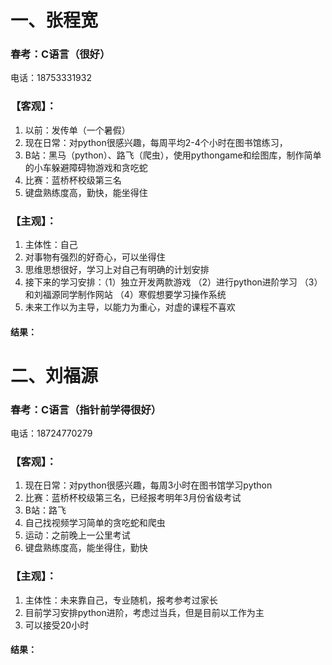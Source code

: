 # 一、张程宽
### 春考：C语言（很好）
电话：18753331932
### 【客观】：
1. 以前：发传单（一个暑假）
2. 现在日常：对python很感兴趣，每周平均2-4个小时在图书馆练习，
3. B站：黑马（python）、路飞（爬虫），使用pythongame和绘图库，制作简单的小车躲避障碍物游戏和贪吃蛇
4. 比赛：蓝桥杯校级第三名
5. 键盘熟练度高，勤快，能坐得住
### 【主观】：
1. 主体性：自己
2. 对事物有强烈的好奇心，可以坐得住
3. 思维思想很好，学习上对自己有明确的计划安排
4. 接下来的学习安排：（1）独立开发两款游戏 （2）进行python进阶学习 （3）和刘福源同学制作网站 （4）寒假想要学习操作系统
5. 未来工作以为主导，以能力为重心，对虚的课程不喜欢
#### 结果：

# 二、刘福源
### 春考：C语言（指针前学得很好）
电话：18724770279
### 【客观】：
1. 现在日常：对python很感兴趣，每周3小时在图书馆学习python
2. 比赛：蓝桥杯校级第三名，已经报考明年3月份省级考试
3. B站：路飞
4. 自己找视频学习简单的贪吃蛇和爬虫
5. 运动：之前晚上一公里考试
6. 键盘熟练度高，能坐得住，勤快
### 【主观】：
1. 主体性：未来靠自己，专业随机，报考参考过家长
2. 目前学习安排python进阶，考虑过当兵，但是目前以工作为主
3. 可以接受20小时
#### 结果：
